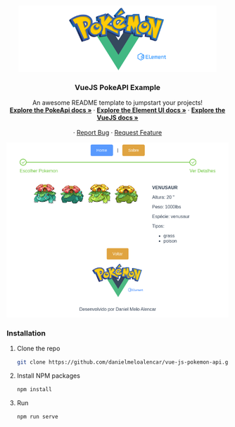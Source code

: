 <p align="center">
  <a href="https://github.com/othneildrew/Best-README-Template">
    <img src="src/assets/pokemon-logo.png" alt="Logo" width="450" height="150">
  </a>

  <h3 align="center">VueJS PokeAPI Example</h3>

  <p align="center">
    An awesome README template to jumpstart your projects!
    <br />
    <a href="https://pokeapi.co/docs/v2"><strong>Explore the PokeApi docs »</strong></a>
    ·
    <a href="https://element.eleme.io/?ref=madewithvuejs.com#/en-US/component/installation"><strong>Explore the Element UI docs »</strong></a>
    ·
    <a href="https://vuejs.org/v2/guide/"><strong>Explore the VueJS docs »</strong></a>
    <br />
    <br />
    ·
    <a href="https://github.com/danielmeloalencar/vue-js-pokemon-api/issues">Report Bug</a>
    ·
    <a href="https://github.com/danielmeloalencar/vue-js-pokemon-api/issues">Request Feature</a>
  </p>
  
<img src='screenshot.jpg' />
</p>



### Installation

1. Clone the repo
   ```sh
   git clone https://github.com/danielmeloalencar/vue-js-pokemon-api.git
   ```
2. Install NPM packages
   ```sh
   npm install
   ```
3. Run
   ```sh
   npm run serve
   ```
